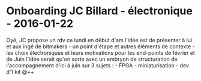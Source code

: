 # Onboarding JC Billard - électronique  - 2016-01-22

Oyé,   JC propose un rdv ce lundi en début d'am   l'idée est de présenter à lui et aux ingé de bitmakers   \- un point d'étape et autres éléments de contexte  \- les choix électroniques et leurs motivations pour les end-points de février et de Juin   l'idée serait qu'on sorte avec un embryon de structuration de l'accompagnement d'ici à juin sur 3 sujets :   \- FPGA  \- miniaturisation  \- dev d'1 kit   @++

